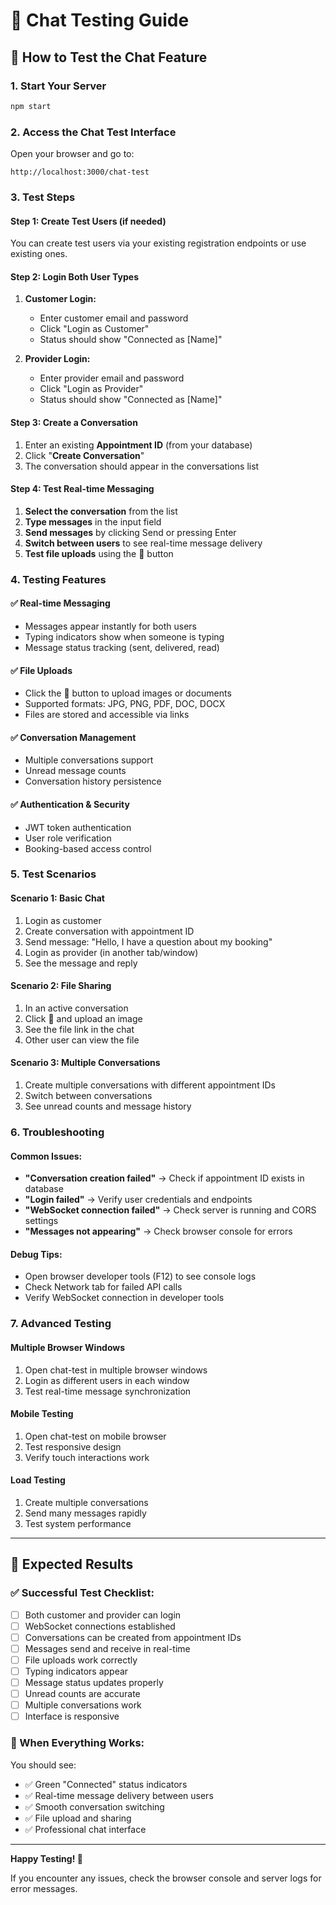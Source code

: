 # 🧪 Chat Testing Guide

## 🚀 How to Test the Chat Feature

### 1. **Start Your Server**
```bash
npm start
```

### 2. **Access the Chat Test Interface**
Open your browser and go to:
```
http://localhost:3000/chat-test
```

### 3. **Test Steps**

#### Step 1: Create Test Users (if needed)
You can create test users via your existing registration endpoints or use existing ones.

#### Step 2: Login Both User Types
1. **Customer Login:**
   - Enter customer email and password
   - Click "Login as Customer"
   - Status should show "Connected as [Name]"

2. **Provider Login:**
   - Enter provider email and password  
   - Click "Login as Provider"
   - Status should show "Connected as [Name]"

#### Step 3: Create a Conversation
1. Enter an existing **Appointment ID** (from your database)
2. Click "**Create Conversation**"
3. The conversation should appear in the conversations list

#### Step 4: Test Real-time Messaging
1. **Select the conversation** from the list
2. **Type messages** in the input field
3. **Send messages** by clicking Send or pressing Enter
4. **Switch between users** to see real-time message delivery
5. **Test file uploads** using the 📎 button

### 4. **Testing Features**

#### ✅ Real-time Messaging
- Messages appear instantly for both users
- Typing indicators show when someone is typing
- Message status tracking (sent, delivered, read)

#### ✅ File Uploads
- Click the 📎 button to upload images or documents
- Supported formats: JPG, PNG, PDF, DOC, DOCX
- Files are stored and accessible via links

#### ✅ Conversation Management
- Multiple conversations support
- Unread message counts
- Conversation history persistence

#### ✅ Authentication & Security
- JWT token authentication
- User role verification
- Booking-based access control

### 5. **Test Scenarios**

#### Scenario 1: Basic Chat
1. Login as customer
2. Create conversation with appointment ID
3. Send message: "Hello, I have a question about my booking"
4. Login as provider (in another tab/window)
5. See the message and reply

#### Scenario 2: File Sharing
1. In an active conversation
2. Click 📎 and upload an image
3. See the file link in the chat
4. Other user can view the file

#### Scenario 3: Multiple Conversations
1. Create multiple conversations with different appointment IDs
2. Switch between conversations
3. See unread counts and message history

### 6. **Troubleshooting**

#### Common Issues:
- **"Conversation creation failed"** → Check if appointment ID exists in database
- **"Login failed"** → Verify user credentials and endpoints
- **"WebSocket connection failed"** → Check server is running and CORS settings
- **"Messages not appearing"** → Check browser console for errors

#### Debug Tips:
- Open browser developer tools (F12) to see console logs
- Check Network tab for failed API calls
- Verify WebSocket connection in developer tools

### 7. **Advanced Testing**

#### Multiple Browser Windows
1. Open chat-test in multiple browser windows
2. Login as different users in each window
3. Test real-time message synchronization

#### Mobile Testing
1. Open chat-test on mobile browser
2. Test responsive design
3. Verify touch interactions work

#### Load Testing
1. Create multiple conversations
2. Send many messages rapidly
3. Test system performance

---

## 🎯 Expected Results

### ✅ Successful Test Checklist:
- [ ] Both customer and provider can login
- [ ] WebSocket connections established
- [ ] Conversations can be created from appointment IDs
- [ ] Messages send and receive in real-time
- [ ] File uploads work correctly
- [ ] Typing indicators appear
- [ ] Message status updates properly
- [ ] Unread counts are accurate
- [ ] Multiple conversations work
- [ ] Interface is responsive

### 🎉 When Everything Works:
You should see:
- ✅ Green "Connected" status indicators
- ✅ Real-time message delivery between users
- ✅ Smooth conversation switching
- ✅ File upload and sharing
- ✅ Professional chat interface

---

**Happy Testing! 🚀**

If you encounter any issues, check the browser console and server logs for error messages.
